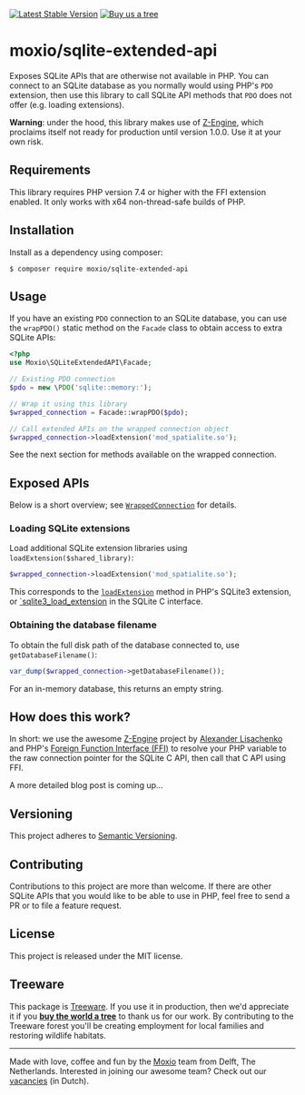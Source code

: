 [![Latest Stable Version](https://poser.pugx.org/moxio/sqlite-extended-api/v/stable)](https://packagist.org/packages/moxio/sqlite-extended-api)
[![Buy us a tree](https://img.shields.io/badge/Treeware-%F0%9F%8C%B3-lightgreen)](https://plant.treeware.earth/Moxio/sqlite-extended-api)

moxio/sqlite-extended-api
=========================

Exposes SQLite APIs that are otherwise not available in PHP. You can connect
to an SQLite database as you normally would using PHP's `PDO` extension, then
use this library to call SQLite API methods that `PDO` does not offer (e.g.
loading extensions).

**Warning**: under the hood, this library makes use of [Z-Engine](https://github.com/lisachenko/z-engine),
which proclaims itself not ready for production until version 1.0.0. Use it at
your own risk.

Requirements
------------
This library requires PHP version 7.4 or higher with the FFI extension enabled.
It only works with x64 non-thread-safe builds of PHP.

Installation
------------
Install as a dependency using composer:
```
$ composer require moxio/sqlite-extended-api
```

Usage
-----
If you have an existing `PDO` connection to an SQLite database, you can use the
`wrapPDO()` static method on the `Facade` class to obtain access to extra SQLite
APIs:

```php
<?php
use Moxio\SQLiteExtendedAPI\Facade;

// Existing PDO connection
$pdo = new \PDO('sqlite::memory:');

// Wrap it using this library
$wrapped_connection = Facade::wrapPDO($pdo);

// Call extended APIs on the wrapped connection object
$wrapped_connection->loadExtension('mod_spatialite.so');
```

See the next section for methods available on the wrapped connection.

Exposed APIs
-------------
Below is a short overview; see [`WrappedConnection`](src/WrappedConnection.php)
for details.

### Loading SQLite extensions
Load additional SQLite extension libraries using `loadExtension($shared_library)`:
```php
$wrapped_connection->loadExtension('mod_spatialite.so');
```
This corresponds to the [`loadExtension`](https://www.php.net/manual/en/sqlite3.loadextension.php)
method in PHP's SQLite3 extension, or [`sqlite3_load_extension](https://sqlite.org/c3ref/load_extension.html)
in the SQLite C interface.

### Obtaining the database filename
To obtain the full disk path of the database connected to, use `getDatabaseFilename()`:
```php
var_dump($wrapped_connection->getDatabaseFilename());
```
For an in-memory database, this returns an empty string.

How does this work?
-------------------
In short: we use the awesome [Z-Engine](https://github.com/lisachenko/z-engine)
project by [Alexander Lisachenko](https://twitter.com/lisachenko) and PHP's
[Foreign Function Interface (FFI)](https://www.php.net/manual/en/book.ffi.php)
to resolve your PHP variable to the raw connection pointer for the SQLite C API,
then call that C API using FFI.

A more detailed blog post is coming up...

Versioning
----------
This project adheres to [Semantic Versioning](http://semver.org/).

Contributing
------------
Contributions to this project are more than welcome. If there are other SQLite
APIs that you would like to be able to use in PHP, feel free to send a PR or
to file a feature request.

License
-------
This project is released under the MIT license.

Treeware
--------
This package is [Treeware](https://treeware.earth/). If you use it in production,
then we'd appreciate it if you [**buy the world a tree**](https://plant.treeware.earth/Moxio/sqlite-extended-api)
to thank us for our work. By contributing to the Treeware forest you'll be creating
employment for local families and restoring wildlife habitats.

---
Made with love, coffee and fun by the [Moxio](https://www.moxio.com) team from
Delft, The Netherlands. Interested in joining our awesome team? Check out our
[vacancies](https://werkenbij.moxio.com/) (in Dutch).
